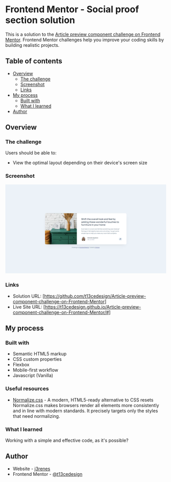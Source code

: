 # Frontend Mentor - Social proof section solution

This is a solution to the [Article preview component challenge on Frontend Mentor](https://www.frontendmentor.io/challenges/article-preview-component-dYBN_pYFT). Frontend Mentor challenges help you improve your coding skills by building realistic projects. 

## Table of contents

- [Overview](#overview)
  - [The challenge](#the-challenge)
  - [Screenshot](#screenshot)
  - [Links](#links)
- [My process](#my-process)
  - [Built with](#built-with)
  - [What I learned](#what-i-learned)
- [Author](#author)

## Overview

### The challenge

Users should be able to:

- View the optimal layout depending on their device's screen size

### Screenshot

![](./screenshot.png)

### Links

- Solution URL: [https://github.com/t13cedesign/Article-preview-component-challenge-on-Frontend-Mentor]
- Live Site URL: [https://t13cedesign.github.io/Article-preview-component-challenge-on-Frontend-Mentor/#]

## My process

### Built with

- Semantic HTML5 markup
- CSS custom properties
- Flexbox
- Mobile-first workflow
- Javascript (Vanilla)

### Useful resources

- [Normalize.css](https://necolas.github.io/normalize.css/) - A modern, HTML5-ready alternative to CSS resets
  Normalize.css makes browsers render all elements more consistently and in line with modern standards. It precisely targets only the styles that need normalizing.

### What I learned

Working with a simple and effective code, as it's possible?

## Author

- Website - [j3renes](https://juanantoniobrenes.myportfolio.com/projects)
- Frontend Mentor - [@t13cedesign](https://www.frontendmentor.io/profile/t13cedesign)

